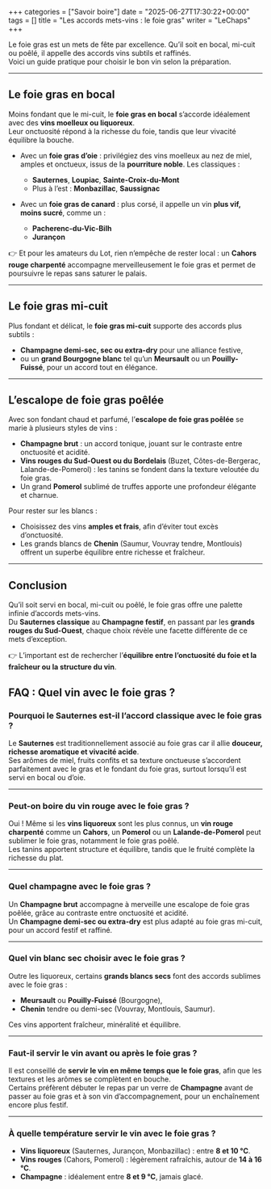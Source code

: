 +++
categories = ["Savoir boire"]
date = "2025-06-27T17:30:22+00:00"
tags = [] 
title = "Les accords mets-vins : le foie gras"
writer = "LeChaps"
+++

Le foie gras est un mets de fête par excellence. Qu’il soit en bocal, mi-cuit ou poêlé, il appelle des accords vins subtils et raffinés.  
Voici un guide pratique pour choisir le bon vin selon la préparation.  

---

## Le foie gras en bocal  

Moins fondant que le mi-cuit, le **foie gras en bocal** s’accorde idéalement avec des **vins moelleux ou liquoreux**.  
Leur onctuosité répond à la richesse du foie, tandis que leur vivacité équilibre la bouche.  

- Avec un **foie gras d’oie** : privilégiez des vins moelleux au nez de miel, amples et onctueux, issus de la **pourriture noble**. Les classiques :  
  - **Sauternes**, **Loupiac**, **Sainte-Croix-du-Mont**  
  - Plus à l’est : **Monbazillac**, **Saussignac**  

- Avec un **foie gras de canard** : plus corsé, il appelle un vin **plus vif, moins sucré**, comme un :  
  - **Pacherenc-du-Vic-Bilh**  
  - **Jurançon**  

👉 Et pour les amateurs du Lot, rien n’empêche de rester local : un **Cahors rouge charpenté** accompagne merveilleusement le foie gras et permet de poursuivre le repas sans saturer le palais.  

---

## Le foie gras mi-cuit  

Plus fondant et délicat, le **foie gras mi-cuit** supporte des accords plus subtils :  

- **Champagne demi-sec, sec ou extra-dry** pour une alliance festive,  
- ou un **grand Bourgogne blanc** tel qu’un **Meursault** ou un **Pouilly-Fuissé**, pour un accord tout en élégance.  

---

## L’escalope de foie gras poêlée  

Avec son fondant chaud et parfumé, l’**escalope de foie gras poêlée** se marie à plusieurs styles de vins :  

- **Champagne brut** : un accord tonique, jouant sur le contraste entre onctuosité et acidité.  
- **Vins rouges du Sud-Ouest ou du Bordelais** (Buzet, Côtes-de-Bergerac, Lalande-de-Pomerol) : les tanins se fondent dans la texture veloutée du foie gras.  
- Un grand **Pomerol** sublimé de truffes apporte une profondeur élégante et charnue.  

Pour rester sur les blancs :  

- Choisissez des vins **amples et frais**, afin d’éviter tout excès d’onctuosité.  
- Les grands blancs de **Chenin** (Saumur, Vouvray tendre, Montlouis) offrent un superbe équilibre entre richesse et fraîcheur.  

---

## Conclusion  

Qu’il soit servi en bocal, mi-cuit ou poêlé, le foie gras offre une palette infinie d’accords mets-vins.  
Du **Sauternes classique** au **Champagne festif**, en passant par les **grands rouges du Sud-Ouest**, chaque choix révèle une facette différente de ce mets d’exception.  

👉 L’important est de rechercher l’**équilibre entre l’onctuosité du foie et la fraîcheur ou la structure du vin**.  

## FAQ : Quel vin avec le foie gras ?

### Pourquoi le Sauternes est-il l’accord classique avec le foie gras ?  

Le **Sauternes** est traditionnellement associé au foie gras car il allie **douceur, richesse aromatique et vivacité acide**.  
Ses arômes de miel, fruits confits et sa texture onctueuse s’accordent parfaitement avec le gras et le fondant du foie gras, surtout lorsqu’il est servi en bocal ou d’oie.  

---

### Peut-on boire du vin rouge avec le foie gras ?  

Oui ! Même si les **vins liquoreux** sont les plus connus, un **vin rouge charpenté** comme un **Cahors**, un **Pomerol** ou un **Lalande-de-Pomerol** peut sublimer le foie gras, notamment le foie gras poêlé.  
Les tanins apportent structure et équilibre, tandis que le fruité complète la richesse du plat.  

---

### Quel champagne avec le foie gras ?  

Un **Champagne brut** accompagne à merveille une escalope de foie gras poêlée, grâce au contraste entre onctuosité et acidité.  
Un **Champagne demi-sec ou extra-dry** est plus adapté au foie gras mi-cuit, pour un accord festif et raffiné.  

---

### Quel vin blanc sec choisir avec le foie gras ?  

Outre les liquoreux, certains **grands blancs secs** font des accords sublimes avec le foie gras :  

- **Meursault** ou **Pouilly-Fuissé** (Bourgogne),  
- **Chenin** tendre ou demi-sec (Vouvray, Montlouis, Saumur).  

Ces vins apportent fraîcheur, minéralité et équilibre.  

---

### Faut-il servir le vin avant ou après le foie gras ?  

Il est conseillé de **servir le vin en même temps que le foie gras**, afin que les textures et les arômes se complètent en bouche.  
Certains préfèrent débuter le repas par un verre de **Champagne** avant de passer au foie gras et à son vin d’accompagnement, pour un enchaînement encore plus festif.  

---

### À quelle température servir le vin avec le foie gras ?  

- **Vins liquoreux** (Sauternes, Jurançon, Monbazillac) : entre **8 et 10 °C**.  
- **Vins rouges** (Cahors, Pomerol) : légèrement rafraîchis, autour de **14 à 16 °C**.  
- **Champagne** : idéalement entre **8 et 9 °C**, jamais glacé.  

